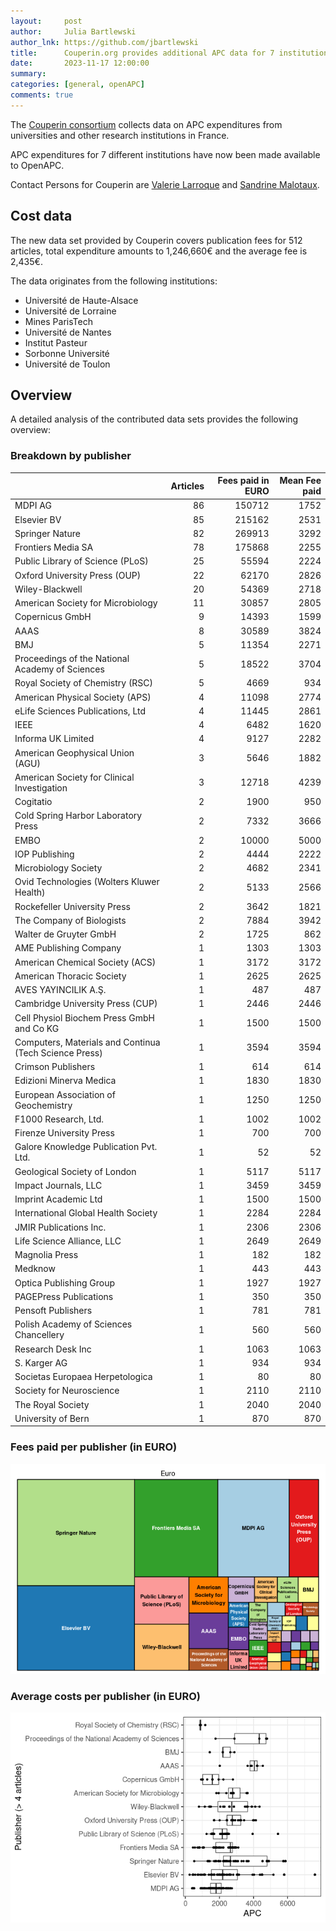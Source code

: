 ```yaml
---
layout:     post
author:     Julia Bartlewski
author_lnk: https://github.com/jbartlewski
title:      Couperin.org provides additional APC data for 7 institutions
date:       2023-11-17 12:00:00
summary:    
categories: [general, openAPC]
comments: true
---
```





The [Couperin consortium](https://couperin.org) collects data on APC expenditures from universities and other research institutions in France. 

APC expenditures for 7 different institutions have now been made available to OpenAPC.

Contact Persons for Couperin are [Valerie Larroque](mailto:valerie.larroque@couperin.org) and [Sandrine Malotaux](mailto:sandrine.malotaux@inp-toulouse.fr).

## Cost data



The new data set provided by Couperin covers publication fees for 512 articles, total expenditure amounts to 1,246,660€ and the average fee is 2,435€.

The data originates from the following institutions:

- Université de Haute-Alsace
- Université de Lorraine
- Mines ParisTech
- Université de Nantes
- Institut Pasteur
- Sorbonne Université
- Université de Toulon



## Overview

A detailed analysis of the contributed data sets provides the following overview:

### Breakdown by publisher



|                                                       | Articles| Fees paid in EURO| Mean Fee paid|
|:------------------------------------------------------|--------:|-----------------:|-------------:|
|MDPI AG                                                |       86|            150712|          1752|
|Elsevier BV                                            |       85|            215162|          2531|
|Springer Nature                                        |       82|            269913|          3292|
|Frontiers Media SA                                     |       78|            175868|          2255|
|Public Library of Science (PLoS)                       |       25|             55594|          2224|
|Oxford University Press (OUP)                          |       22|             62170|          2826|
|Wiley-Blackwell                                        |       20|             54369|          2718|
|American Society for Microbiology                      |       11|             30857|          2805|
|Copernicus GmbH                                        |        9|             14393|          1599|
|AAAS                                                   |        8|             30589|          3824|
|BMJ                                                    |        5|             11354|          2271|
|Proceedings of the National Academy of Sciences        |        5|             18522|          3704|
|Royal Society of Chemistry (RSC)                       |        5|              4669|           934|
|American Physical Society (APS)                        |        4|             11098|          2774|
|eLife Sciences Publications, Ltd                       |        4|             11445|          2861|
|IEEE                                                   |        4|              6482|          1620|
|Informa UK Limited                                     |        4|              9127|          2282|
|American Geophysical Union (AGU)                       |        3|              5646|          1882|
|American Society for Clinical Investigation            |        3|             12718|          4239|
|Cogitatio                                              |        2|              1900|           950|
|Cold Spring Harbor Laboratory Press                    |        2|              7332|          3666|
|EMBO                                                   |        2|             10000|          5000|
|IOP Publishing                                         |        2|              4444|          2222|
|Microbiology Society                                   |        2|              4682|          2341|
|Ovid Technologies (Wolters Kluwer Health)              |        2|              5133|          2566|
|Rockefeller University Press                           |        2|              3642|          1821|
|The Company of Biologists                              |        2|              7884|          3942|
|Walter de Gruyter GmbH                                 |        2|              1725|           862|
|AME Publishing Company                                 |        1|              1303|          1303|
|American Chemical Society (ACS)                        |        1|              3172|          3172|
|American Thoracic Society                              |        1|              2625|          2625|
|AVES YAYINCILIK A.Ş.                                   |        1|               487|           487|
|Cambridge University Press (CUP)                       |        1|              2446|          2446|
|Cell Physiol Biochem Press GmbH and Co KG              |        1|              1500|          1500|
|Computers, Materials and Continua (Tech Science Press) |        1|              3594|          3594|
|Crimson Publishers                                     |        1|               614|           614|
|Edizioni Minerva Medica                                |        1|              1830|          1830|
|European Association of Geochemistry                   |        1|              1250|          1250|
|F1000 Research, Ltd.                                   |        1|              1002|          1002|
|Firenze University Press                               |        1|               700|           700|
|Galore Knowledge Publication Pvt. Ltd.                 |        1|                52|            52|
|Geological Society of London                           |        1|              5117|          5117|
|Impact Journals, LLC                                   |        1|              3459|          3459|
|Imprint Academic Ltd                                   |        1|              1500|          1500|
|International Global Health Society                    |        1|              2284|          2284|
|JMIR Publications Inc.                                 |        1|              2306|          2306|
|Life Science Alliance, LLC                             |        1|              2649|          2649|
|Magnolia Press                                         |        1|               182|           182|
|Medknow                                                |        1|               443|           443|
|Optica Publishing Group                                |        1|              1927|          1927|
|PAGEPress Publications                                 |        1|               350|           350|
|Pensoft Publishers                                     |        1|               781|           781|
|Polish Academy of Sciences Chancellery                 |        1|               560|           560|
|Research Desk Inc                                      |        1|              1063|          1063|
|S. Karger AG                                           |        1|               934|           934|
|Societas Europaea Herpetologica                        |        1|                80|            80|
|Society for Neuroscience                               |        1|              2110|          2110|
|The Royal Society                                      |        1|              2040|          2040|
|University of Bern                                     |        1|               870|           870|



### Fees paid per publisher (in EURO)

![plot of chunk tree_couperin_2023_11_17_full](/figure/tree_couperin_2023_11_17_full-1.png)

###  Average costs per publisher (in EURO)

![plot of chunk box_couperin_2023_11_17_publisher_full](/figure/box_couperin_2023_11_17_publisher_full-1.png)
